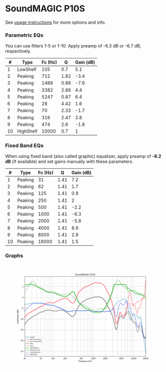 # SoundMAGIC P10S
See [usage instructions](https://github.com/jaakkopasanen/AutoEq#usage) for more options and info.

### Parametric EQs
You can use filters 1-5 or 1-10. Apply preamp of -6.3 dB or -6.7 dB, respectively.

|   # | Type      |   Fc (Hz) |    Q |   Gain (dB) |
|-----|-----------|-----------|------|-------------|
|   1 | LowShelf  |       105 | 0.7  |         5.1 |
|   2 | Peaking   |       712 | 1.82 |        -3.4 |
|   3 | Peaking   |      1488 | 0.88 |        -7.6 |
|   4 | Peaking   |      3382 | 2.66 |         4.4 |
|   5 | Peaking   |      5247 | 0.87 |         6.4 |
|   6 | Peaking   |        28 | 4.42 |         1.6 |
|   7 | Peaking   |        70 | 2.33 |        -1.7 |
|   8 | Peaking   |       316 | 2.47 |         3.8 |
|   9 | Peaking   |       474 | 2.6  |        -1.8 |
|  10 | HighShelf |     10000 | 0.7  |         1   |

### Fixed Band EQs
When using fixed band (also called graphic) equalizer, apply preamp of **-8.2 dB** (if available) and set gains manually with these parameters.

|   # | Type    |   Fc (Hz) |    Q |   Gain (dB) |
|-----|---------|-----------|------|-------------|
|   1 | Peaking |        31 | 1.41 |         7.2 |
|   2 | Peaking |        62 | 1.41 |         1.7 |
|   3 | Peaking |       125 | 1.41 |         0.9 |
|   4 | Peaking |       250 | 1.41 |         2   |
|   5 | Peaking |       500 | 1.41 |        -2.2 |
|   6 | Peaking |      1000 | 1.41 |        -6.3 |
|   7 | Peaking |      2000 | 1.41 |        -5.8 |
|   8 | Peaking |      4000 | 1.41 |         8.9 |
|   9 | Peaking |      8000 | 1.41 |         2.9 |
|  10 | Peaking |     16000 | 1.41 |         1.5 |

### Graphs
![](./SoundMAGIC%20P10S.png)
